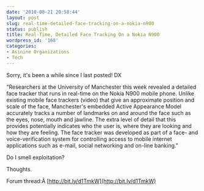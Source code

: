 ```yaml
---
date: '2010-08-21 20:58:44'
layout: post
slug: real-time-detailed-face-tracking-on-a-nokia-n900
status: publish
title: Real-Time, Detailed Face Tracking On a Nokia N900
wordpress_id: '168'
categories:
- Asinine Organizations
- Tech
---
```


Sorry, it's been a while since I last posted! DX

"Researchers at the University of Manchester this week revealed a detailed face tracker that runs in real-time on the Nokia N900 mobile phone. Unlike existing mobile face trackers (video) that give an approximate position and scale of the face, Manchester's embedded Active Appearance Model accurately tracks a number of landmarks on and around the face such as the eyes, nose, mouth and jawline. The extra level of detail that this provides potentially indicates who the user is, where they are looking and how they are feeling. The face tracker was developed as part of a face- and voice-verification system for controlling access to mobile internet applications such as e-mail, social networking and on-line banking."

Do I smell exploitation?

Thoughts.

Forum thread:Â [http://bit.ly/d1TmkW](http://bit.ly/d1TmkW)
